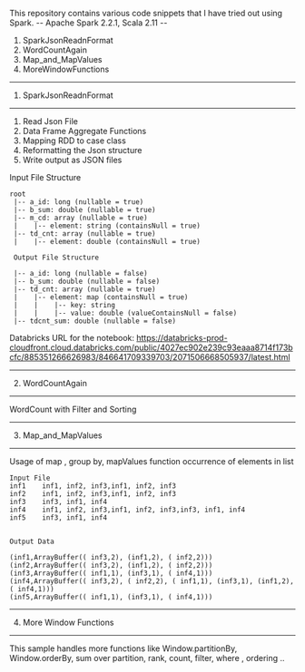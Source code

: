 This repository contains various code snippets that I have tried out using Spark.
-- Apache Spark 2.2.1, Scala 2.11 --

1) SparkJsonReadnFormat
2) WordCountAgain
3) Map_and_MapValues
4) MoreWindowFunctions

-------------------------------------------------------------------------------------------------------------------
1) SparkJsonReadnFormat
-------------------------------------------------------------------------------------------------------------------
1) Read Json File
2) Data Frame Aggregate Functions
3) Mapping RDD to case class
4) Reformatting the Json structure
5) Write output as JSON files

Input File Structure
```
root
 |-- a_id: long (nullable = true)
 |-- b_sum: double (nullable = true)
 |-- m_cd: array (nullable = true)
 |    |-- element: string (containsNull = true)
 |-- td_cnt: array (nullable = true)
 |    |-- element: double (containsNull = true)
 
 Output File Structure
 
 |-- a_id: long (nullable = false)
 |-- b_sum: double (nullable = false)
 |-- td_cnt: array (nullable = true)
 |    |-- element: map (containsNull = true)
 |    |    |-- key: string
 |    |    |-- value: double (valueContainsNull = false)
 |-- tdcnt_sum: double (nullable = false)
```
 Databricks URL for the notebook: https://databricks-prod-cloudfront.cloud.databricks.com/public/4027ec902e239c93eaaa8714f173bcfc/885351266626983/846641709339703/2071506668505937/latest.html
 
-------------------------------------------------------------------------------------------------------------------
2) WordCountAgain
-------------------------------------------------------------------------------------------------------------------
WordCount with Filter and Sorting 

-------------------------------------------------------------------------------------------------------------------
3) Map_and_MapValues
-------------------------------------------------------------------------------------------------------------------
Usage of map , group by, mapValues function
occurrence of elements in list 
```
Input File
inf1    inf1, inf2, inf3,inf1, inf2, inf3
inf2    inf1, inf2, inf3,inf1, inf2, inf3
inf3    inf3, inf1, inf4
inf4    inf1, inf2, inf3,inf1, inf2, inf3,inf3, inf1, inf4
inf5    inf3, inf1, inf4


Output Data

(inf1,ArrayBuffer(( inf3,2), (inf1,2), ( inf2,2)))
(inf2,ArrayBuffer(( inf3,2), (inf1,2), ( inf2,2)))
(inf3,ArrayBuffer(( inf1,1), (inf3,1), ( inf4,1)))
(inf4,ArrayBuffer(( inf3,2), ( inf2,2), ( inf1,1), (inf3,1), (inf1,2), ( inf4,1)))
(inf5,ArrayBuffer(( inf1,1), (inf3,1), ( inf4,1)))
```
-------------------------------------------------------------------------------------------------------------------
4) More Window Functions
-------------------------------------------------------------------------------------------------------------------

This sample handles more functions like
Window.partitionBy, Window.orderBy, sum over partition, rank, count, filter, where , ordering ..
